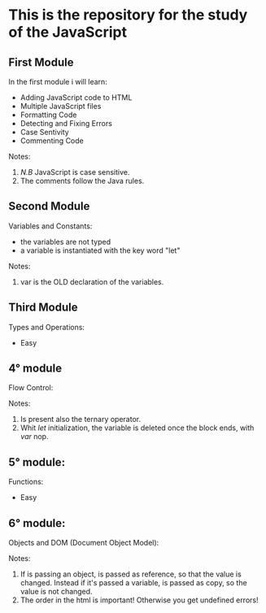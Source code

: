 # This is the repository for the study of the JavaScript

## First Module 
In the first module i will learn:
* Adding JavaScript code to HTML
* Multiple JavaScript files
* Formatting Code
* Detecting and Fixing Errors
* Case Sentivity
* Commenting Code

Notes:
1. _N.B_ JavaScript is case sensitive.
2. The comments follow the Java rules.

## Second Module 
Variables and Constants:
* the variables are not typed
* a variable is instantiated with the key word "let"

Notes:
1. var is the OLD declaration of the variables.  

## Third Module 
Types and Operations:
* Easy

## 4° module
Flow Control:

Notes:
1. Is present also the ternary operator.
2. Whit _let_ initialization, the variable is deleted once the block ends, with _var_ nop.

## 5° module:
Functions:
* Easy

## 6° module:
Objects and DOM (Document Object Model): 

Notes:
1. If is passing an object, is passed as reference, so that the value is changed. Instead if it's passed a variable, is passed as copy, so the value is not changed.
2. The order in the html is important! Otherwise you get undefined errors!